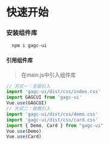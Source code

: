 # 快速开始

### 安装组件库
```bash
  npm i gagc-ui
```

#### 引用组件库
> 在main.js中引入组件库

```javascript
// 方式一：全部引入
import 'gagc-ui/dist/css/index.css'
import GAGCUI from 'gagc-ui'
Vue.use(GAGCUI)
// 方式二：按需引入
import 'gagc-ui/dist/css/demo.css'
import 'gagc-ui/dist/css/card.css'
import { Demo, Card } from "gagc-ui"
Vue.use(Demo)
Vue.use(Card)
```